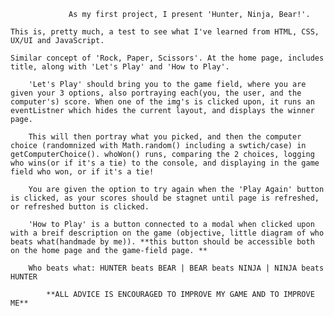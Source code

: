                  As my first project, I present 'Hunter, Ninja, Bear!'.
    
    This is, pretty much, a test to see what I've learned from HTML, CSS, UX/UI and JavaScript. 

    Similar concept of 'Rock, Paper, Scissors'. At the home page, includes title, along with 'Let's Play' and 'How to Play'.

        'Let's Play' should bring you to the game field, where you are given your 3 options, also portraying each(you, the user, and the computer's) score. When one of the img's is clicked upon, it runs an eventListner which hides the current layout, and displays the winner page. 

        This will then portray what you picked, and then the computer choice (randomnized with Math.random() including a swtich/case) in getComputerChoice(). whoWon() runs, comparing the 2 choices, logging who wins(or if it's a tie) to the console, and displaying in the game field who won, or if it's a tie!

        You are given the option to try again when the 'Play Again' button is clicked, as your scores should be stagnet until page is refreshed, or refreshed button is clicked. 

        'How to Play' is a button connected to a modal when clicked upon with a breif description on the game (objective, little diagram of who beats what(handmade by me)). **this button should be accessible both on the home page and the game-field page. **

        Who beats what: HUNTER beats BEAR | BEAR beats NINJA | NINJA beats HUNTER

            **ALL ADVICE IS ENCOURAGED TO IMPROVE MY GAME AND TO IMPROVE ME**

